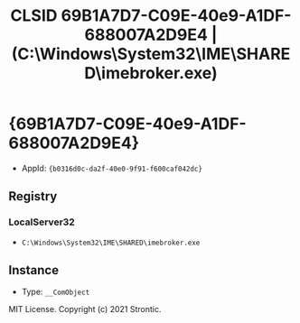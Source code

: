 ﻿---
title: "CLSID 69B1A7D7-C09E-40e9-A1DF-688007A2D9E4 | (C:\\Windows\\System32\\IME\\SHARED\\imebroker.exe)"
excerpt: What is COM-Object CLSID 69B1A7D7-C09E-40e9-A1DF-688007A2D9E4?
---

# {69B1A7D7-C09E-40e9-A1DF-688007A2D9E4}

* AppId: `{b0316d0c-da2f-40e0-9f91-f600caf042dc}`

## Registry


### LocalServer32

* `C:\Windows\System32\IME\SHARED\imebroker.exe`

## Instance

* Type: `__ComObject`

MIT License. Copyright (c) 2021 Strontic.


